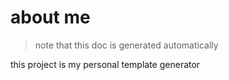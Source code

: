 # about me

> note that this doc is generated automatically

this project is my personal template generator
